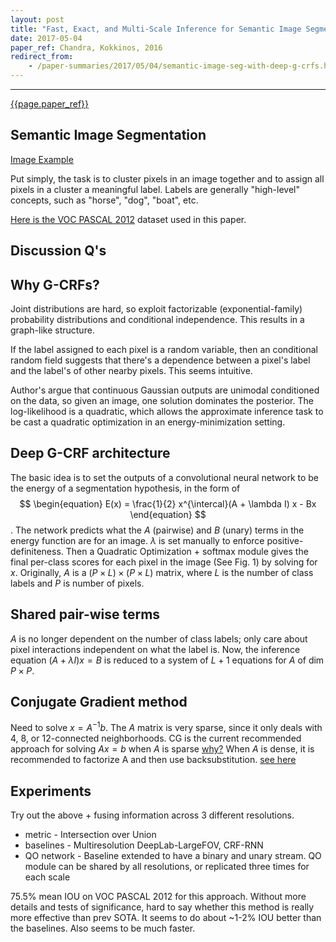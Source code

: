 ```yaml
---
layout: post
title: "Fast, Exact, and Multi-Scale Inference for Semantic Image Segmentation with Deep Gaussian CRFs"
date: 2017-05-04
paper_ref: Chandra, Kokkinos, 2016
redirect_from:
    - /paper-summaries/2017/05/04/semantic-image-seg-with-deep-g-crfs.html
---
```


<script type="text/x-mathjax-config">
MathJax.Hub.Config({
  TeX: { equationNumbers: { autoNumber: "AMS" } },
  tex2jax: {inlineMath: [['$','$'], ['\\(','\\)']]}
});
</script>

<script type="text/javascript" async
  src="https://cdn.mathjax.org/mathjax/latest/MathJax.js?config=TeX-MML-AM_CHTML">
</script> 
---

[{{page.paper_ref}}](https://arxiv.org/abs/1603.08358)

## Semantic Image Segmentation 

[Image Example](https://wiki.tum.de/download/attachments/23561833/sms.png?version=1&modificationDate=1483619907233&api=v2)


Put simply, the task is to cluster pixels in an image together and to assign all pixels in a cluster a meaningful label. Labels are generally "high-level" concepts, such as "horse", "dog", "boat", etc. 

[Here is the VOC PASCAL 2012](http://host.robots.ox.ac.uk/pascal/VOC/voc2012/) dataset used in this paper.

## Discussion Q's

## Why G-CRFs?

Joint distributions are hard, so exploit factorizable (exponential-family) probability distributions and conditional independence. This results in a graph-like structure. 

If the label assigned to each pixel is a random variable, then an conditional random field suggests that there's a dependence between a pixel's label and the label's of other nearby pixels. This seems intuitive.

Author's argue that continuous Gaussian outputs are unimodal conditioned on the data, so given an image, one solution dominates the posterior. The log-likelihood is a quadratic, which allows the approximate inference task to be cast a quadratic optimization in an energy-minimization setting. 

## Deep G-CRF architecture

The basic idea is to set the outputs of a convolutional neural network to be the energy of a segmentation hypothesis, in the form of 
$$
\begin{equation}
E(x) = \frac{1}{2} x^{\intercal}(A + \lambda I) x - Bx
\end{equation}
$$ 
. The network predicts what the $A$ (pairwise) and $B$ (unary) terms in the energy function are for an image. $\lambda$ is set manually to enforce positive-definiteness. Then a Quadratic Optimization + softmax module gives the final per-class scores for each pixel in the image (See Fig. 1) by solving for $x$. Originally, $A$ is a $(P \times L) \times (P \times L)$ matrix, where $L$ is the number of class labels and $P$ is number of pixels.

## Shared pair-wise terms

$A$ is no longer dependent on the number of class labels; only care about pixel interactions independent on what the label is. Now, the inference equation $(A + \lambda I) x = B$ is reduced to a system of $L + 1$ equations for $A$ of dim $P \times P$.

## Conjugate Gradient method 

Need to solve $x = A^{-1}b$. 
The $A$ matrix is very sparse, since it only deals with 4, 8, or 12-connected neighborhoods. CG is the current recommended approach for solving $Ax = b$ when $A$ is sparse [why?](https://math.stackexchange.com/questions/655306/conjugate-gradient-method-and-sparse-systems) When $A$ is dense, it is recommended to factorize A and then use backsubstitution. [see here](https://www.cs.cmu.edu/~quake-papers/painless-conjugate-gradient.pdf)

## Experiments

Try out the above + fusing information across 3 different resolutions.

* metric - Intersection over Union
* baselines - Multiresolution DeepLab-LargeFOV, CRF-RNN
* QO network - Baseline extended to have a binary and unary stream. QO module can be shared by all resolutions, or replicated three times for each scale

75.5% mean IOU on VOC PASCAL 2012 for this approach. Without more details and tests of significance, hard to say whether this method is really more effective than prev SOTA. It seems to do about ~1-2% IOU better than the baselines. Also seems to be much faster. 